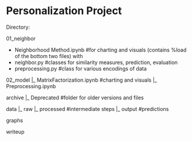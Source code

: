 # Personalization Project

Directory: 

01_neighbor 
  - Neighborhood Method.ipynb #for charting and visuals (contains %load of the bottom two files) with 
  - neighbor.py #classes for similarity measures, prediction, evaluation
  - preprocessing.py #class for various encodings of data

02_model
  |_ MatrixFactorization.ipynb #charting and visuals
  |_ Preprocessing.ipynb

archive
  |_ Deprecated #folder for older versions and files

data
  |_ raw
  |_ processed #intermediate steps
  |_ output #predictions

graphs

writeup
